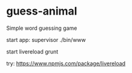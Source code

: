 # guess-animal
Simple word guessing game

start app:
supervisor ./bin/www 

start livereload
grunt



try: https://www.npmjs.com/package/livereload

